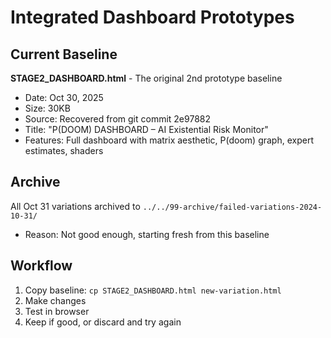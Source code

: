 # Integrated Dashboard Prototypes

## Current Baseline

**STAGE2_DASHBOARD.html** - The original 2nd prototype baseline
- Date: Oct 30, 2025  
- Size: 30KB
- Source: Recovered from git commit 2e97882
- Title: "P(DOOM) DASHBOARD – AI Existential Risk Monitor"
- Features: Full dashboard with matrix aesthetic, P(doom) graph, expert estimates, shaders

## Archive

All Oct 31 variations archived to `../../99-archive/failed-variations-2024-10-31/`
- Reason: Not good enough, starting fresh from this baseline

## Workflow

1. Copy baseline: `cp STAGE2_DASHBOARD.html new-variation.html`
2. Make changes
3. Test in browser
4. Keep if good, or discard and try again
